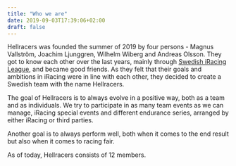 ```yaml
---
title: "Who we are"
date: 2019-09-03T17:39:06+02:00
draft: false
---
```


Hellracers was founded the summer of 2019 by four persons - Magnus Vallström, Joachim Ljunggren, Wilhelm Wiberg and Andreas Olsson. They got to know each other over the last years, mainly through <a href="https://swedishiracingleague.se" target="_blank">Swedish iRacing League</a>, and became good friends. As they felt that their goals and ambitions in iRacing were in line with each other, they decided to create a Swedish team with the name Hellracers.

The goal of Hellracers is to always evolve in a positive way, both as a team and as individuals. We try to participate in as many team events as we can manage, iRacing special events and different endurance series, arranged by either iRacing or third parties.

Another goal is to always perform well, both when it comes to the end result but also when it comes to racing fair.

As of today, Hellracers consists of 12 members.
